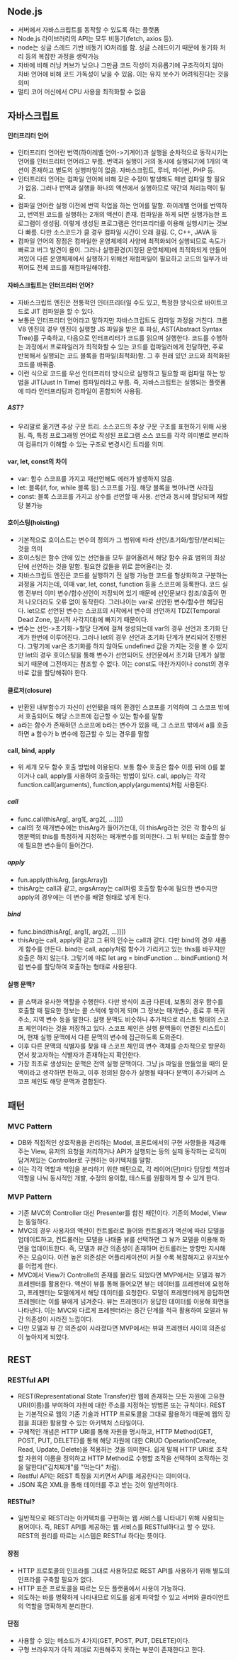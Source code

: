 
## Node.js 
- 서버에서 자바스크립트를 동작할 수 있도록 하는 플랫폼
- Node.js 라이브러리의 API는 모두 비동기(fetch, axios 등).
- node는 싱글 스레드 기반 비동기 IO처리를 함. 싱글 스레드이기 때문에 동기화 처리 등의 복잡한 과정을 생략가능
- 자바에 비해 러닝 커브가 낮으나 그만큼 코드 작성이 자유롭기에 구조적이지 않아 자바 언어에 비해 코드 가독성이 낮을 수 있음. 이는 유지 보수가 어려워진다는 것을 의미
- 멀티 코어 머신에서 CPU 사용을 최적화할 수 없음

## 자바스크립트
#### 인터프리터 언어
- 인터프리터 언어란 번역(하이레벨 언어->기계어)과 실행을 순차적으로 동작시키는 언어를 인터프리터 언어라고 부름. 번역과 실행이 거의 동시에 실행되기에 1개의 액션이 존재하고 별도의 실행파일이 없음. 자바스크립트, 루비, 파이썬, PHP 등.
- 인터프리터 언어는 컴파일 언어에 비해 잦은 수정이 발생해도 매번 컴파일 할 필요가 없음. 그러나 번역과 실행을 하나의 액션에서 실행하므로 약간의 처리능력이 필요.
- 컴파일 언어란 실행 이전에 번역 작업을 하는 언어를 말함. 하이레벨 언어를 번역하고, 번역된 코드를 실행하는 2개의 액션이 존재. 컴파일을 하게 되면 실행가능한 프로그램이 생성됨. 이렇게 생성된 프로그램은 인터프리터를 이용해 실행시키는 것보다 빠름. 다만 소스코드가 클 경우 컴파일 시간이 오래 걸림. C, C++, JAVA 등
- 컴파일 언어의 장점은 컴파일한 운영체제의 사양에 최적화되어 실행되므로 속도가 빠르고 버그 발견이 용이. 그러나 실행환경(지정된 운영체제)에 최적화되게 만들어져있어 다른 운영체제에서 실행하기 위해선 재컴파일이 필요하고 코드의 일부가 바뀌어도 전체 코드를 재컴파일해야함.

#### 자바스크립트는 인터프리터 언어?
- 자바스크립트 엔진은 전통적인 인터프리터일 수도 있고, 특정한 방식으로 바이트코드로 JIT 컴파일을 할 수 있다.
- 보통은 인터프리터 언어라고 말하지만 자바스크립트도 컴파일 과정을 거친다. 크롬 V8 엔진의 경우 엔진이 실행할 JS 파일을 받은 후 파싱, AST(Abstract Syntax Tree)를 구축하고, 다음으로 인터프리터가 코드를 읽으며 실행한다. 코드를 수행하는 과정에서 프로파일러가 최적화할 수 있는 코드를 컴파일러에게 전달하면, 주로 반복해서 실행되는 코드 블록을 컴파일(최적화)함. 그 후 원래 있던 코드와 최적화된 코드를 바꿔줌. 
- 이런 식으로 코드를 우선 인터프리터 방식으로 실행하고 필요할 때 컴파일 하는 방법을 JIT(Just In Time) 컴파일러라고 부름. 즉, 자바스크립트는 실행되는 플랫폼에 따라 인터프리팅과 컴파일이 혼합되어 사용됨.

##### AST?
- 우리말로 옮기면 추상 구문 트리. 소스코드의 추상 구문 구조를 표현하기 위해 사용됨. 즉, 특정 프로그래밍 언어로 작성된 프로그램 소스 코드를 각각 의미별로 분리하여 컴퓨터가 이해할 수 있는 구조로 변경시킨 트리를 의미.

#### var, let, const의 차이
- var: 함수 스코프를 가지고 재선언해도 에러가 발생하지 않음.
- let: 블록(if, for, while 블록 등) 스코프를 가짐. 해당 블록을 벗어나면 사라짐
- const: 블록 스코프를 가지고 상수를 선언할 때 사용. 선언과 동시에 할당되며 재할당 불가능

#### 호이스팅(hoisting)
- 기본적으로 호이스트는 변수의 정의가 그 범위에 따라 선언/초기화/할당/분리되는 것을 의미
- 호이스팅은 함수 안에 있는 선언들을 모두 끌어올려서  해당 함수 유효 범위의 최상단에 선언하는 것을 말함. 필요한 값들을 위로 끌어올리는 것. 
- 자바스크립트 엔진은 코드를 실행하기 전 실행 가능한 코드를 형상화하고 구분하는 과정을 거치는데, 이때 var, let, const, function 등을 스코프에 등록한다. 코드 실행 전부터 이미 변수/함수선언이 저장되어 있기 때문에 선언문보다 참조/호출이 먼저 나오더라도 오류 없이 동작한다. 그러나이는 var로 선언한 변수/함수만 해당된다. let으로 선언된 변수는 스코프의 시작에서 변수의 선언까지 TDZ(Temporal Dead Zone, 일시적 사각지대)에 빠지기 때문이다.
- 변수는 선언->초기화->할당 단계에 걸쳐 생성되는데 var의 경우 선언과 초기화 단계가 한번에 이루어진다. 그러나 let의 경우 선언과 초기화 단계가 분리되어 진행된다. 그렇기에 var은 초기화를 하지 않아도 undefined 값을 가지는 것을 볼 수 있지만 let의 경우 호이스팅을 통해 변수가 선언되어도 선언문에서 초기화 단계가 실행되기 때문에 그전까지는 참조할 수 없다. 이는 const도 마찬가지이나 const의 경우 바로 값을 할당해줘야 한다.

#### 클로저(closure)
- 반환된 내부함수가 자신이 선언됐을 때의 환경인 스코프를 기억하여 그 스코프 밖에서 호출되어도 해당 스코프에 접근할 수 있는 함수를 말함
- a라는 함수가 존재하던 스코프에 b라는 변수가 있을 때, 그 스코프 밖에서 a를 호출하면 a 함수가 b 변수에 접근할 수 있는 경우를 말함

#### call, bind, apply
- 위 세개 모두 함수 호출 방법에 이용된다. 보통 함수 호출은 함수 이름 뒤에 ()를 붙이거나 call, apply를 사용하여 호출하는 방법이 있다. call, apply는 각각 function.call(arguments), function,apply(arguments)처럼 사용된다.
##### call
- func.call(thisArg[, arg1[, arg2[, ...]]])
- call의 첫 매개변수에는 thisArg가 들어가는데, 이 thisArg라는 것은 각 함수의 실행문맥의 this를 특정하게 지정하는 매개변수를 의미한다. 그 뒤 부터는 호출할 함수에 필요한 변수들이 들어간다.
##### apply
- fun.apply(thisArg, [argsArray])
- thisArg는 call과 같고, argsArray는 call처럼 호출할 함수에 필요한 변수지만 apply의 경우에는 이 변수를 배열 형태로 넣게 된다.
##### bind
- func.bind(thisArg[, arg1[, arg2[, ...]]])
- thisArg는 call, apply와 같고 그 뒤의 인수는 call과 같다. 다만 bind의 경우 새롭게 함수를 만든다. bind는 call, apply처럼 함수가 가리키고 있는 this를 바꾸지만 호출은 하지 않는다. 그렇기에 따로 let arg = bindFunction ... bindFuntion() 처럼 변수를 할당하여 호출하는 형태로 사용된다.

#### 실행 문맥?
- 콜 스택과 유사한 역할을 수행한다. 다만 방식이 조금 다른데, 보통의 경우 함수를 호출할 때 필요한 정보는 콜 스택에 쌓이게 되며 그 정보는 매개변수, 종료 후 복귀 주소, 지역 변수 등을 말한다. 실행 문맥도 비슷하나 추가적으로 리스트 형태의 스코프 체인이라는 것을 저장하고 있다. 스코프 체인은 실행 문맥들이 연결된 리스트이며, 현재 실행 문맥에서 다른 문맥의 변수에 접근하도록 도와준다.
- 이후 다른 문맥의 식별자를 찾을 때 스코프 체인의 변수 객체를 순차적으로 방문하면서 찾고자하는 식별자가 존재하는지 확인한다.
- 가장 최초로 생성되는 문맥은 전역 실행 문맥이다. 그냥 js 파일을 만들었을 때의 문맥이라고 생각하면 편하고, 이후 정의된 함수가 실행될 때마다 문맥이 추가되며 스코프 체인도 해당 문맥과 결합된다.

## 패턴
### MVC Pattern
- DB와 직접적인 상호작용을 관리하는 Model, 프론트에서의 구현 사항들을 제공해주는 View, 유저의 요청을 처리하거나 API가 실행되는 등의 실제 동작하는 로직이 담겨져있는 Controller로 구현하는 아키텍처를 말함.
- 이는 각각 역할과 책임을 분리하기 위한 패턴으로, 각 레이어(단)마다 담당할 책임과 역할을 나눠 동시적인 개발, 수정의 용이함, 테스트를 원활하게 할 수 있게 한다.

### MVP Pattern
- 기존 MVC의 Controller 대신 Presenter를 합친 패턴이다. 기존의 Model, View는 동일하다.
- MVC의 경우 사용자의 액션이 컨트롤러로 들어와 컨트롤러가 액션에 따라 모델을 업데이트하고, 컨트롤러는 모델을 나태줄 뷰를 선택하면 그 뷰가 모델을 이용해 화면을 업데이트한다. 즉, 모델과 뷰간 의존성이 존재하며 컨트롤러는 방향만 지시해주는 모습이다. 이런 높은 의존성은 어플리케이션이 커질 수록 복잡해지고 유지보수를 어렵게 한다.
- MVC에서 View가 Controlle의 존재를 몰라도 되었다면 MVP에서는 모델과 뷰가 프레젠터를 활용한다. 액션이 뷰를 통해 들어오면 뷰는 데이터를 프레젠터에 요청하고, 프레젠터는 모델에게서 해당 데이터를 요청한다. 모델이 프레젠터에게 응답하면 프레젠터는 이를 뷰에게 넘겨준다. 뷰는 프레젠터가 응답한 데이터를 이용해 화면을 나타낸다. 이는 MVC와 다르게 프레젠터라는 중간 단계를 적극 활용하여 모델과 뷰 간 의존성이 사라진 느낌이다.
- 다만 모델과 뷰 간 의존성이 사라졌다면 MVP에서는 뷰와 프레젠터 사이의 의존성이 높아지게 되었다.

## REST
### RESTful API
- REST(Representational State Transfer)란 웹에 존재하는 모든 자원에 고유한 URI(이름)를 부여하여 자원에 대한 주소를 지정하는 방법론 또는 규칙이다. REST는 기본적으로 웹의 기존 기술과 HTTP 프로토콜을 그대로 활용하기 때문에 웹의 장점을 최대한 활용할 수 있는 아키텍처 스타일이다.
- 구체적인 개념은 HTTP URI를 통해 자원을 명시하고, HTTP Method(GET, POST, PUT, DELETE)를 통해 해당 자원에 대한 CRUD Operation(Create, Read, Update, Delete)을 적용하는 것을 의미한다. 쉽게 말해 HTTP URI로 조작할 자원의 이름을 정의하고 HTTP Method로 수행할 조작을 선택하여 조작하는 것을 말한다("김치찌개"를 "먹는다" 처럼).
- Restful API는 REST 특징을 지키면서 API를 제공한다는 의미이다. 
- JSON 혹은 XML을 통해 데이터를 주고 받는 것이 일반적이다.

#### RESTful?
- 일반적으로 REST라는 아키텍처를 구현하는 웹 서비스를 나타내기 위해 사용되는 용어이다. 즉, REST API를 제공하는 웹 서비스를 RESTful하다고 할 수 있다. REST의 원리를 따르는 시스템은 RESTful 하다는 뜻이다.

#### 장점
- HTTP 프로토콜의 인프라를 그대로 사용하므로 REST API를 사용하기 위해 별도의 인프라를 구축할 필요가 없다.
- HTTP 표준 프로토콜을 따르는 모든 플랫폼에서 사용이 가능하다.
- 의도하는 바를 명확하게 나타내므로 의도를 쉽게 파악할 수 있고 서버와 클라이언트의 역할을 명확하게 분리한다.

#### 단점
- 사용할 수 있는 메소드가 4가지(GET, POST, PUT, DELETE)이다. 
- 구형 브라우저가 아직 제대로 지원해주지 못하는 부분이 존재한다고 한다.

### 
